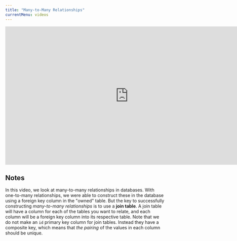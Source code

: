 ```yaml
---
title: "Many-to-Many Relationships"
currentMenu: videos
---
```


<div class="youtube-wrapper"><iframe width="776" height="437" src="https://www.youtube.com/embed/inhuiXTYUpI" frameborder="0" allowfullscreen></iframe></div>

## Notes

In this video, we look at many-to-many relationships in databases. With one-to-many relationships, we were able to construct these in the database using a foreign key column in the "owned" table. But the key to successfully constructing *many-to-many relationships* is to use a **join table**. A join table will have a column for each of the tables you want to relate, and each column will be a foreign key column into its respective table. Note that we do not make an `id` primary key column for join tables. Instead they have a composite key, which means that *the pairing* of the values in each column should be unique.
